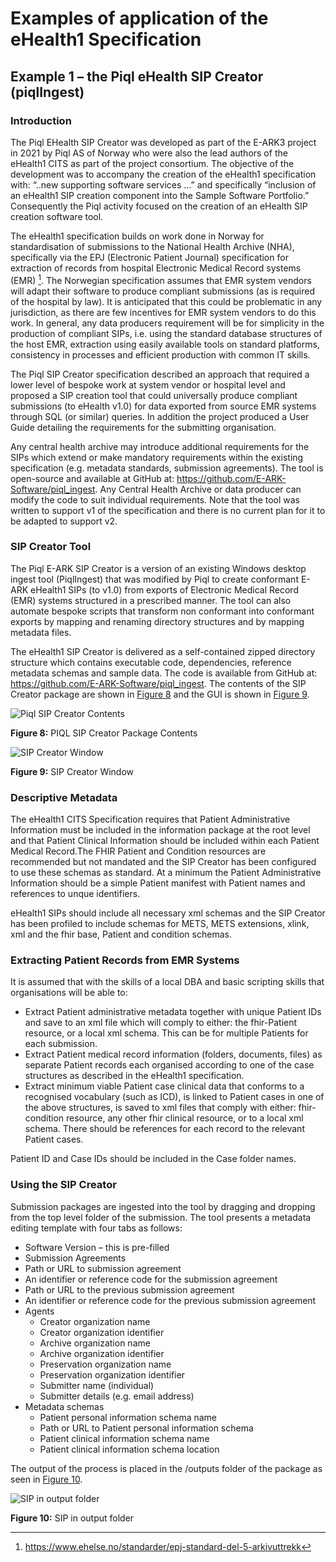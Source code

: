# Examples of application of the eHealth1 Specification

## Example 1 – the Piql eHealth SIP Creator (piqlIngest)

### Introduction

The Piql EHealth SIP Creator was developed as part of the E-ARK3 project in 2021 by Piql AS of Norway who were also the lead authors of the eHealth1 CITS as part of the project consortium. The objective of the development was to accompany the creation of the eHealth1 specification with: “..new supporting software services ...” and specifically “inclusion of an eHealth1 SIP creation component into the Sample Software Portfolio.” Consequently the Piql activity focused on the creation of an eHealth SIP creation software tool.

The eHealth1 specification builds on work done in Norway for standardisation of submissions to the National Health Archive (NHA), specifically via the EPJ (Electronic Patient Journal) specification for extraction of records from hospital Electronic Medical Record systems (EMR) [^16]. The Norwegian specification assumes that EMR system vendors will adapt their software to produce compliant submissions (as is required of the hospital by law). It is anticipated that this could be problematic in any jurisdiction, as there are few incentives for EMR system vendors to do this work. In general, any data producers requirement will be for simplicity in the production of compliant SIPs, i.e. using the standard database structures of the host EMR, extraction using easily available tools on standard platforms, consistency in processes and efficient production with common IT skills.

The Piql SIP Creator specification described an approach that required a lower level of bespoke work at system vendor or hospital level and proposed a SIP creation tool that could universally produce compliant submissions (to eHealth v1.0) for data exported from source EMR systems through SQL (or similar) queries. In addition the project produced a User Guide detailing the requirements for the submitting organisation.

Any central health archive may introduce additional requirements for the SIPs which extend or make mandatory requirements within the existing specification (e.g. metadata standards, submission agreements). The tool is open-source and available at GitHub at: <https://github.com/E-ARK-Software/piql_ingest>. Any Central Health Archive or data producer can modify the code to suit individual requirements. Note that the tool was written to support v1 of the specification and there is no current plan for it to be adapted to support v2.

### SIP Creator Tool

The Piql E-ARK SIP Creator is a version of an existing Windows desktop ingest tool (PiqlIngest) that was modified by Piql to create conformant E-ARK eHealth1 SIPs (to v1.0) from exports of Electronic Medical Record (EMR) systems structured in a prescribed manner. The tool can also automate bespoke scripts that transform non conformant into conformant exports by mapping and renaming directory structures and by mapping metadata files.

The eHealth1 SIP Creator is delivered as a self-contained zipped directory structure which contains executable code, dependencies, reference metadata schemas and sample data. The code is available from GitHub at: <https://github.com/E-ARK-Software/piql_ingest>. The contents of the SIP Creator package are shown in [Figure 8](#fig8) and the GUI is shown in [Figure 9](#fig9).

<a name="fig8"><a/>

![Piql SIP Creator Contents](figs/fig_8_piql_sip_creator_package.svg "Piql SIP Creator Contents")

**Figure 8:** PIQL SIP Creator Package Contents

<a name="fig9"><a/>

![SIP Creator Window](figs/fig_9_sip_creator_window.svg "SIP Creator Window")

**Figure 9:** SIP Creator Window

### Descriptive Metadata

The eHealth1 CITS Specification requires that Patient Administrative Information must be included in the information package at the root level and that Patient Clinical Information should be included within each Patient Medical Record.The FHIR Patient and Condition resources are recommended but not mandated and the SIP Creator has been configured to use these schemas as standard. At a minimum the Patient Administrative Information should be a simple Patient manifest with Patient names and references to unque identifiers.

eHealth1 SIPs should include all necessary xml schemas and the SIP Creator has been profiled to include schemas for METS, METS extensions, xlink, xml and the fhir base, Patient and condition schemas.

### Extracting Patient Records from EMR Systems

It is assumed that with the skills of a local DBA and basic scripting skills that organisations will be able to:

* Extract Patient administrative metadata together with unique Patient IDs and save to an xml file which will comply to either: the fhir-Patient resource, or a local xml schema. This can be for multiple Patients for each submission.
* Extract Patient medical record information (folders, documents, files) as separate Patient records each organised according to one of the case structures as described in the eHealth1 specification.
* Extract minimum viable Patient case clinical data that conforms to a recognised vocabulary (such as ICD), is linked to Patient cases in one of the above structures, is saved to xml files that comply with either: fhir-condition resource, any other fhir clinical resource, or to a local xml schema. There should be references for each record to the relevant Patient cases.

Patient ID and Case IDs should be included in the Case folder names.

### Using the SIP Creator

Submission packages are ingested into the tool by dragging and dropping from the top level folder of the submission.
The tool presents a metadata editing template with four tabs as follows:

* Software Version – this is pre-filled
* Submission Agreements
* Path or URL to submission agreement
* An identifier or reference code for the submission agreement
* Path or URL to the previous submission agreement
* An identifier or reference code for the previous submission agreement
* Agents
  * Creator organization name
  * Creator organization identifier
  * Archive organization name
  * Archive organization identifier
  * Preservation organization name
  * Preservation organization identifier
  * Submitter name (individual)
  * Submitter details (e.g. email address)
* Metadata schemas
  * Patient personal information schema name 
  * Path or URL to Patient personal information schema
  * Patient clinical information schema name 
  * Patient clinical information schema location
  
The output of the process is placed in the /outputs folder of the package as seen in [Figure 10](#fig10).

<a name="fig10"><a/>

![SIP in output folder](figs/fig_10_sip_in_output_folder.svg "SIP in output folder")

**Figure 10:** SIP in output folder

[^16]: <https://www.ehelse.no/standarder/epj-standard-del-5-arkivuttrekk>
